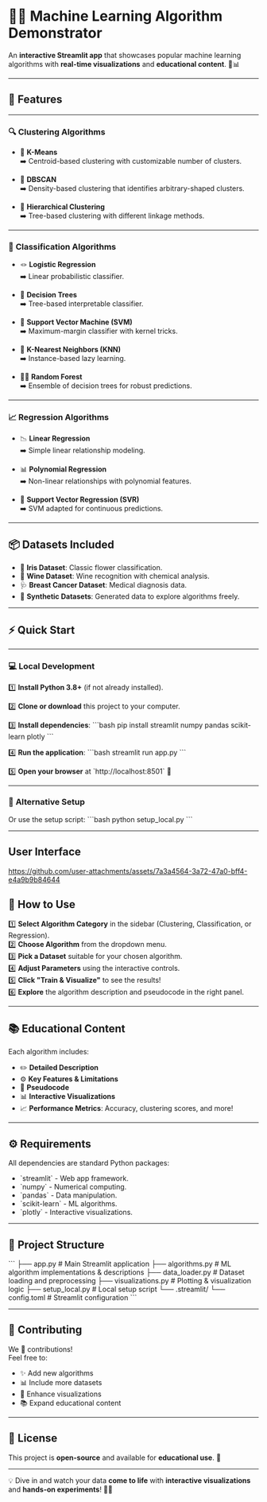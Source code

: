 
# 🚀✨ Machine Learning Algorithm Demonstrator

An **interactive Streamlit app** that showcases popular machine learning algorithms with **real-time visualizations** and **educational content**. 🌟📊

---

## 🌟 Features

---

### 🔍 **Clustering Algorithms**

- 📌 **K-Means**  
  ➡️ Centroid-based clustering with customizable number of clusters.

- 🧩 **DBSCAN**  
  ➡️ Density-based clustering that identifies arbitrary-shaped clusters.

- 🌳 **Hierarchical Clustering**  
  ➡️ Tree-based clustering with different linkage methods.

---

### 🎯 **Classification Algorithms**

- 🪢 **Logistic Regression**  
  ➡️ Linear probabilistic classifier.

- 🌲 **Decision Trees**  
  ➡️ Tree-based interpretable classifier.

- 🧭 **Support Vector Machine (SVM)**  
  ➡️ Maximum-margin classifier with kernel tricks.

- 👥 **K-Nearest Neighbors (KNN)**  
  ➡️ Instance-based lazy learning.

- 🌳🌲 **Random Forest**  
  ➡️ Ensemble of decision trees for robust predictions.

---

### 📈 **Regression Algorithms**

- 📉 **Linear Regression**  
  ➡️ Simple linear relationship modeling.

- 📊 **Polynomial Regression**  
  ➡️ Non-linear relationships with polynomial features.

- 🔧 **Support Vector Regression (SVR)**  
  ➡️ SVM adapted for continuous predictions.

---

## 📦 Datasets Included

- 🌸 **Iris Dataset**: Classic flower classification.
- 🍷 **Wine Dataset**: Wine recognition with chemical analysis.
- 🩺 **Breast Cancer Dataset**: Medical diagnosis data.
- 🎲 **Synthetic Datasets**: Generated data to explore algorithms freely.

---

## ⚡ Quick Start

---

### 💻 **Local Development**

1️⃣ **Install Python 3.8+** (if not already installed).

2️⃣ **Clone or download** this project to your computer.

3️⃣ **Install dependencies**:
   \`\`\`bash
   pip install streamlit numpy pandas scikit-learn plotly
   \`\`\`

4️⃣ **Run the application**:
   \`\`\`bash
   streamlit run app.py
   \`\`\`

5️⃣ **Open your browser** at \`http://localhost:8501\` 🎨

---

### 🚀 **Alternative Setup**
Or use the setup script:
\`\`\`bash
python setup_local.py
\`\`\`

---
## User Interface


https://github.com/user-attachments/assets/7a3a4564-3a72-47a0-bff4-e4a9b9b84644



## 🎨 How to Use

1️⃣ **Select Algorithm Category** in the sidebar (Clustering, Classification, or Regression).  
2️⃣ **Choose Algorithm** from the dropdown menu.  
3️⃣ **Pick a Dataset** suitable for your chosen algorithm.  
4️⃣ **Adjust Parameters** using the interactive controls.  
5️⃣ **Click "Train & Visualize"** to see the results!  
6️⃣ **Explore** the algorithm description and pseudocode in the right panel.  

---

## 📚 Educational Content

Each algorithm includes:

- ✏️ **Detailed Description**  
- ⚙️ **Key Features & Limitations**  
- 🧩 **Pseudocode**  
- 📊 **Interactive Visualizations**  
- 📈 **Performance Metrics**: Accuracy, clustering scores, and more!

---

## ⚙️ Requirements

All dependencies are standard Python packages:

- \`streamlit\` - Web app framework.
- \`numpy\` - Numerical computing.
- \`pandas\` - Data manipulation.
- \`scikit-learn\` - ML algorithms.
- \`plotly\` - Interactive visualizations.

---

## 📁 Project Structure

\`\`\`
├── app.py              # Main Streamlit application
├── algorithms.py       # ML algorithm implementations & descriptions
├── data_loader.py      # Dataset loading and preprocessing
├── visualizations.py   # Plotting & visualization logic
├── setup_local.py      # Local setup script
└── .streamlit/
    └── config.toml     # Streamlit configuration
\`\`\`

---

## 🤝 Contributing

We 💛 contributions!  
Feel free to:

- ✨ Add new algorithms
- 📊 Include more datasets
- 🎨 Enhance visualizations
- 📚 Expand educational content

---

## 📜 License

This project is **open-source** and available for **educational use**. 🌟

---

💡 Dive in and watch your data **come to life** with **interactive visualizations** and **hands-on experiments**! 🎨✨
